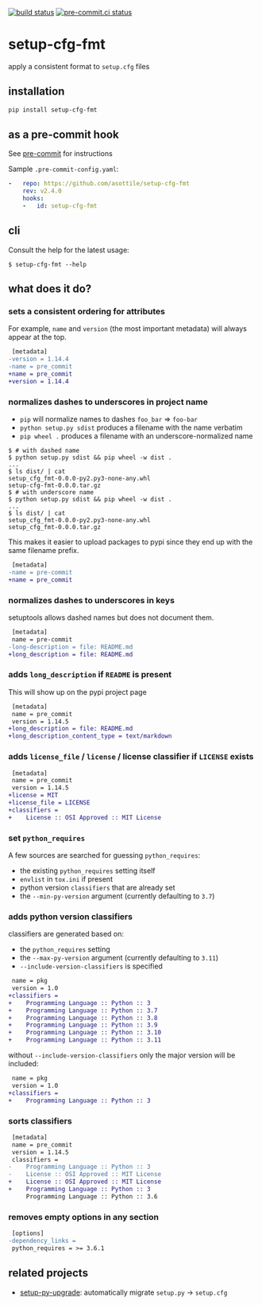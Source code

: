 [![build status](https://github.com/asottile/setup-cfg-fmt/actions/workflows/main.yml/badge.svg)](https://github.com/asottile/setup-cfg-fmt/actions/workflows/main.yml)
[![pre-commit.ci status](https://results.pre-commit.ci/badge/github/asottile/setup-cfg-fmt/main.svg)](https://results.pre-commit.ci/latest/github/asottile/setup-cfg-fmt/main)

setup-cfg-fmt
=============

apply a consistent format to `setup.cfg` files

## installation

```bash
pip install setup-cfg-fmt
```

## as a pre-commit hook

See [pre-commit](https://github.com/pre-commit/pre-commit) for instructions

Sample `.pre-commit-config.yaml`:

```yaml
-   repo: https://github.com/asottile/setup-cfg-fmt
    rev: v2.4.0
    hooks:
    -   id: setup-cfg-fmt
```

## cli

Consult the help for the latest usage:

```console
$ setup-cfg-fmt --help
```

## what does it do?

### sets a consistent ordering for attributes

For example, `name` and `version` (the most important metadata) will always
appear at the top.

```diff
 [metadata]
-version = 1.14.4
-name = pre_commit
+name = pre_commit
+version = 1.14.4
```

### normalizes dashes to underscores in project name

- `pip` will normalize names to dashes `foo_bar` => `foo-bar`
- `python setup.py sdist` produces a filename with the name verbatim
- `pip wheel .` produces a filename with an underscore-normalized name

```console
$ # with dashed name
$ python setup.py sdist && pip wheel -w dist .
...
$ ls dist/ | cat
setup_cfg_fmt-0.0.0-py2.py3-none-any.whl
setup-cfg-fmt-0.0.0.tar.gz
$ # with underscore name
$ python setup.py sdist && pip wheel -w dist .
...
$ ls dist/ | cat
setup_cfg_fmt-0.0.0-py2.py3-none-any.whl
setup_cfg_fmt-0.0.0.tar.gz
```

This makes it easier to upload packages to pypi since they end up with the
same filename prefix.

```diff
 [metadata]
-name = pre-commit
+name = pre_commit
```

### normalizes dashes to underscores in keys

setuptools allows dashed names but does not document them.

```diff
 [metadata]
 name = pre-commit
-long-description = file: README.md
+long_description = file: README.md
```

### adds `long_description` if `README` is present

This will show up on the pypi project page

```diff
 [metadata]
 name = pre_commit
 version = 1.14.5
+long_description = file: README.md
+long_description_content_type = text/markdown
```

### adds `license_file` / `license` / license classifier if `LICENSE` exists

```diff
 [metadata]
 name = pre_commit
 version = 1.14.5
+license = MIT
+license_file = LICENSE
+classifiers =
+    License :: OSI Approved :: MIT License
```

### set `python_requires`

A few sources are searched for guessing `python_requires`:

- the existing `python_requires` setting itself
- `envlist` in `tox.ini` if present
- python version `classifiers` that are already set
- the `--min-py-version` argument (currently defaulting to `3.7`)

### adds python version classifiers

classifiers are generated based on:

- the `python_requires` setting
- the `--max-py-version` argument (currently defaulting to `3.11`)
- `--include-version-classifiers` is specified

```diff
 name = pkg
 version = 1.0
+classifiers =
+    Programming Language :: Python :: 3
+    Programming Language :: Python :: 3.7
+    Programming Language :: Python :: 3.8
+    Programming Language :: Python :: 3.9
+    Programming Language :: Python :: 3.10
+    Programming Language :: Python :: 3.11
```

without `--include-version-classifiers` only the major version will be included:

```diff
 name = pkg
 version = 1.0
+classifiers =
+    Programming Language :: Python :: 3
```

### sorts classifiers

```diff
 [metadata]
 name = pre_commit
 version = 1.14.5
 classifiers =
-    Programming Language :: Python :: 3
-    License :: OSI Approved :: MIT License
+    License :: OSI Approved :: MIT License
+    Programming Language :: Python :: 3
     Programming Language :: Python :: 3.6
```

### removes empty options in any section

```diff
 [options]
-dependency_links =
 python_requires = >= 3.6.1
```

## related projects

- [setup-py-upgrade]: automatically migrate `setup.py` -> `setup.cfg`

[setup-py-upgrade]: https://github.com/asottile/setup-py-upgrade
